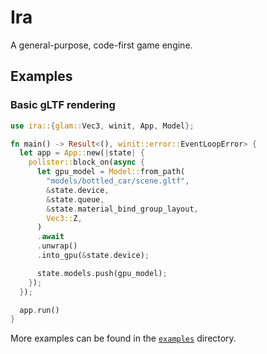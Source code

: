 # Ira

A general-purpose, code-first game engine.

## Examples

### Basic gLTF rendering

```rust
use ira::{glam::Vec3, winit, App, Model};

fn main() -> Result<(), winit::error::EventLoopError> {
  let app = App::new(|state| {
    pollster::block_on(async {
      let gpu_model = Model::from_path(
        "models/bottled_car/scene.gltf",
        &state.device,
        &state.queue,
        &state.material_bind_group_layout,
        Vec3::Z,
      )
      .await
      .unwrap()
      .into_gpu(&state.device);

      state.models.push(gpu_model);
    });
  });

  app.run()
}
```

More examples can be found in the [`examples`](examples) directory.
